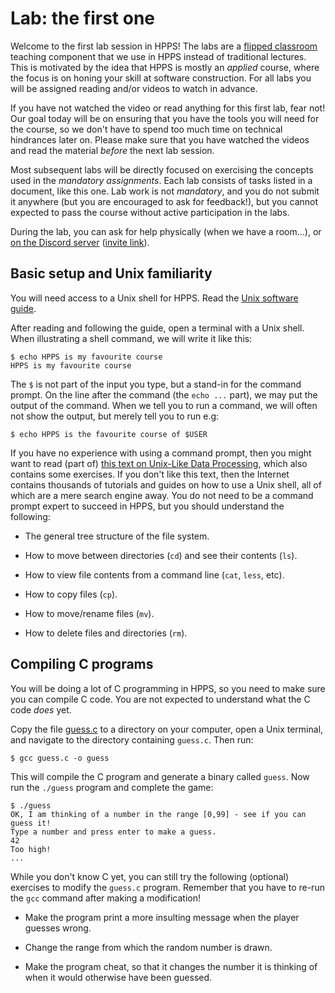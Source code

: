 # Lab: the first one

Welcome to the first lab session in HPPS!  The labs are a [flipped
classroom](https://en.wikipedia.org/wiki/Flipped_classroom) teaching
component that we use in HPPS instead of traditional lectures.  This
is motivated by the idea that HPPS is mostly an *applied* course,
where the focus is on honing your skill at software construction.  For
all labs you will be assigned reading and/or videos to watch in
advance.

If you have not watched the video or read anything for this first lab,
fear not! Our goal today will be on ensuring that you have the tools 
you will need for the course, so we don't have to spend too much time 
on technical hindrances later on. Please make sure that you have watched
the videos and read the material *before* the next lab session.

Most subsequent labs will be directly focused on
exercising the concepts used in the *mandatory assignments*.  Each lab
consists of tasks listed in a document, like this one.  Lab work is
not *mandatory*, and you do not submit it anywhere (but you are
encouraged to ask for feedback!), but you cannot expected to pass the
course without active participation in the labs.


During the lab, you can ask for help physically (when we have a
room...), or [on the Discord
server](https://discord.com/channels/768764206383366185/) ([invite
link](https://discord.gg/KdXMA3v)).

## Basic setup and Unix familiarity

You will need access to a Unix shell for HPPS.  Read the [Unix
software guide](../../unix.md).

After reading and following the guide, open a terminal with a Unix
shell.  When illustrating a shell command, we will write it like this:

```
$ echo HPPS is my favourite course
HPPS is my favourite course
```

The `$` is not part of the input you type, but a stand-in for the
command prompt.  On the line after the command (the `echo ...` part),
we may put the output of the command.  When we tell you to run a
command, we will often not show the output, but merely tell you to run
e.g:

```
$ echo HPPS is the favourite course of $USER
```

If you have no experience with using a command prompt, then you might
want to read (part of) [this text on Unix-Like Data
Processing](uldp17-2018-08-16.pdf), which also contains some
exercises.  If you don't like this text, then the Internet contains
thousands of tutorials and guides on how to use a Unix shell, all of
which are a mere search engine away.  You do not need to be a command
prompt expert to succeed in HPPS, but you should understand the
following:

* The general tree structure of the file system.

* How to move between directories (`cd`) and see their contents (`ls`).

* How to view file contents from a command line (`cat`, `less`, etc).

* How to copy files (`cp`).

* How to move/rename files (`mv`).

* How to delete files and directories (`rm`).

## Compiling C programs

You will be doing a lot of C programming in HPPS, so you need to make
sure you can compile C code.  You are not expected to understand what
the C code *does* yet.

Copy the file [guess.c](guess.c) to a directory on your computer, open
a Unix terminal, and navigate to the directory containing `guess.c`.  Then run:

```
$ gcc guess.c -o guess
```

This will compile the C program and generate a binary called `guess`.
Now run the `./guess` program and complete the game:

```
$ ./guess
OK, I am thinking of a number in the range [0,99] - see if you can guess it!
Type a number and press enter to make a guess.
42
Too high!
...
```

While you don't know C yet, you can still try the following (optional)
exercises to modify the `guess.c` program.  Remember that you have to
re-run the `gcc` command after making a modification!

* Make the program print a more insulting message when the player guesses wrong.

* Change the range from which the random number is drawn.

* Make the program cheat, so that it changes the number it is thinking
  of when it would otherwise have been guessed.
